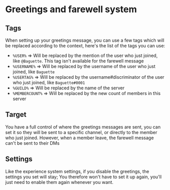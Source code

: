 # Greetings and farewell system

## Tags

When setting up your greetings message, you can use a few tags which will be replaced according to the context, here's the list of the tags you can use:

* `%USER%` => Will be replaced by the mention of the user who just joined, like `@Baguette`. This tag isn't available for the farewell message
* `%USERNAME%` => Will be replaced by the username of the user who just joined, like `Baguette`
* `%USERTAG%` => Will be replaced by the username#discriminator of the user who just joined, like `Baguette#0001`
* `%GUILD%` => Will be replaced by the name of the server
* `%MEMBERCOUNT%` => Will be replaced by the new count of members in this server

## Target 

You have a full control of where the greetings messages are sent, you can set it so they will be sent to a specific channel, or directly to the member who just joined.
However, when a member leave, the farewell message can't be sent to their DMs

## Settings

Like the experience system settings, if you disable the greetings, the settings you set will stay; You therefore won't have to set it up again, you'll just need to enable them again whenever you want.


